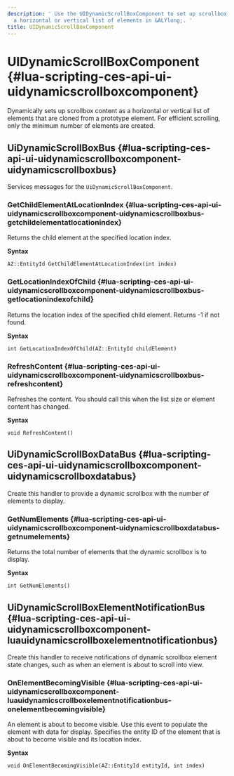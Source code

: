 ```yaml
---
description: ' Use the UIDynamicScrollBoxComponent to set up scrollbox content as
  a horizontal or vertical list of elements in &ALYlong;. '
title: UIDynamicScrollBoxComponent
---
```

# UIDynamicScrollBoxComponent {#lua-scripting-ces-api-ui-uidynamicscrollboxcomponent}

Dynamically sets up scrollbox content as a horizontal or vertical list of elements that are cloned from a prototype element\. For efficient scrolling, only the minimum number of elements are created\.

## UiDynamicScrollBoxBus {#lua-scripting-ces-api-ui-uidynamicscrollboxcomponent-uidynamicscrollboxbus}

Services messages for the `UiDynamicScrollBoxComponent`\.

### GetChildElementAtLocationIndex {#lua-scripting-ces-api-ui-uidynamicscrollboxcomponent-uidynamicscrollboxbus-getchildelementatlocationindex}

Returns the child element at the specified location index\.

**Syntax**

```
AZ::EntityId GetChildElementAtLocationIndex(int index)
```

### GetLocationIndexOfChild {#lua-scripting-ces-api-ui-uidynamicscrollboxcomponent-uidynamicscrollboxbus-getlocationindexofchild}

Returns the location index of the specified child element\. Returns \-1 if not found\.

**Syntax**

```
int GetLocationIndexOfChild(AZ::EntityId childElement)
```

### RefreshContent {#lua-scripting-ces-api-ui-uidynamicscrollboxcomponent-uidynamicscrollboxbus-refreshcontent}

Refreshes the content\. You should call this when the list size or element content has changed\.

**Syntax**

```
void RefreshContent()
```

## UiDynamicScrollBoxDataBus {#lua-scripting-ces-api-ui-uidynamicscrollboxcomponent-uidynamicscrollboxdatabus}

Create this handler to provide a dynamic scrollbox with the number of elements to display\.

### GetNumElements {#lua-scripting-ces-api-ui-uidynamicscrollboxcomponent-uidynamicscrollboxdatabus-getnumelements}

Returns the total number of elements that the dynamic scrollbox is to display\.

**Syntax**

```
int GetNumElements()
```

## UiDynamicScrollBoxElementNotificationBus {#lua-scripting-ces-api-ui-uidynamicscrollboxcomponent-luauidynamicscrollboxelementnotificationbus}

Create this handler to receive notifications of dynamic scrollbox element state changes, such as when an element is about to scroll into view\.

### OnElementBecomingVisible {#lua-scripting-ces-api-ui-uidynamicscrollboxcomponent-luauidynamicscrollboxelementnotificationbus-onelementbecomingvisible}

An element is about to become visible\. Use this event to populate the element with data for display\. Specifies the entity ID of the element that is about to become visible and its location index\.

**Syntax**

```
void OnElementBecomingVisible(AZ::EntityId entityId, int index)
```